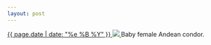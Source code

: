 ```yaml
---
layout: post
---
```


<p>
  <a href="/216">
    <time>{{ page.date | date: "%e %B %Y" }}</time>
    <img src="https://s3.amazonaws.com/life.aaronjgreenberg.com/216.jpg">
  </a>
  Baby female Andean condor.
</p>
